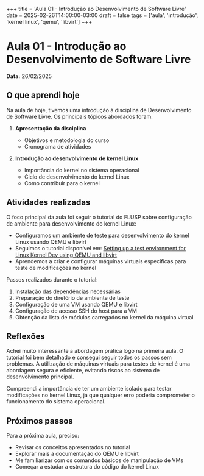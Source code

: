 +++
title = 'Aula 01 - Introdução ao Desenvolvimento de Software Livre'
date = 2025-02-26T14:00:00-03:00
draft = false
tags = ['aula', 'introdução', 'kernel linux', 'qemu', 'libvirt']
+++

# Aula 01 - Introdução ao Desenvolvimento de Software Livre

**Data:** 26/02/2025

## O que aprendi hoje

Na aula de hoje, tivemos uma introdução à disciplina de Desenvolvimento de Software Livre. Os principais tópicos abordados foram:

1. **Apresentação da disciplina**
   - Objetivos e metodologia do curso
   - Cronograma de atividades

2. **Introdução ao desenvolvimento de kernel Linux**
   - Importância do kernel no sistema operacional
   - Ciclo de desenvolvimento do kernel Linux
   - Como contribuir para o kernel

## Atividades realizadas

O foco principal da aula foi seguir o tutorial do FLUSP sobre configuração de ambiente para desenvolvimento do kernel Linux:

- Configuramos um ambiente de teste para desenvolvimento do kernel Linux usando QEMU e libvirt
- Seguimos o tutorial disponível em: [Setting up a test environment for Linux Kernel Dev using QEMU and libvirt](https://flusp.ime.usp.br/kernel/qemu-libvirt-setup/)
- Aprendemos a criar e configurar máquinas virtuais específicas para teste de modificações no kernel

Passos realizados durante o tutorial:
1. Instalação das dependências necessárias
2. Preparação do diretório de ambiente de teste
3. Configuração de uma VM usando QEMU e libvirt
4. Configuração de acesso SSH do host para a VM
5. Obtenção da lista de módulos carregados no kernel da máquina virtual

## Reflexões

Achei muito interessante a abordagem prática logo na primeira aula. O tutorial foi bem detalhado e consegui seguir todos os passos sem problemas. A utilização de máquinas virtuais para testes de kernel é uma abordagem segura e eficiente, evitando riscos ao sistema de desenvolvimento principal.

Compreendi a importância de ter um ambiente isolado para testar modificações no kernel Linux, já que qualquer erro poderia comprometer o funcionamento do sistema operacional.

## Próximos passos

Para a próxima aula, preciso:
- Revisar os conceitos apresentados no tutorial
- Explorar mais a documentação do QEMU e libvirt
- Me familiarizar com os comandos básicos de manipulação de VMs
- Começar a estudar a estrutura do código do kernel Linux
